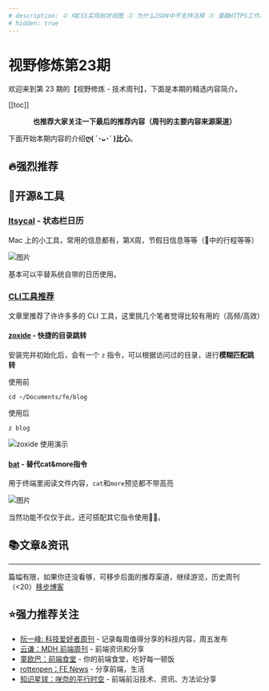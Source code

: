 ```yaml
---
# description: ① 纯CSS实现树状视图 ② 为什么JSON中不支持注释 ③ 漫画HTTPS工作原理 ④ 🎉Github有1亿开发者了 ...
# hidden: true
---
```


# 视野修炼第23期

欢迎来到第 23 期的【视野修炼 - 技术周刊】，下面是本期的精选内容简介。

[[toc]]

<center>

**​也推荐大家关注一下最后的推荐内容（周刊的主要内容来源渠道）**
</center>


下面开始本期内容的介绍**ღ( ´･ᴗ･` )比心**。

## 🔥强烈推荐


## 🔧开源&工具
### [Itsycal](https://www.mowglii.com/itsycal/) - 状态栏日历
Mac 上的小工具，常用的信息都有，第X周，节假日信息等等（📅中的行程等等）

![图片](https://img.cdn.sugarat.top/mdImg/MTY3NTM0ODU1NDQ5Nw==675348554497)

基本可以平替系统自带的日历使用。

### [CLI工具推荐](https://dev.to/lissy93/cli-tools-you-cant-live-without-57f6)
文章里推荐了许许多多的 CLI 工具，这里挑几个笔者觉得比较有用的（高频/高效）
#### [zoxide](https://github.com/ajeetdsouza/zoxide) - 快捷的目录跳转

安装完并初始化后，会有一个 `z` 指令，可以根据访问过的目录，进行**模糊匹配跳转**

使用前
```shell
cd ~/Documents/fe/blog
```
使用后
```shell
z blog
```
![zoxide 使用演示](https://img.cdn.sugarat.top/mdImg/MTY3NTM0OTc0NTA4Ng==675349745086)

#### [bat](https://github.com/sharkdp/bat) - 替代cat&more指令
用于终端里阅读文件内容，`cat`和`more`预览都不带高亮

![图片](https://img.cdn.sugarat.top/mdImg/MTY3NTM1MDMyNzQ3NQ==675350327475)

当然功能不仅仅于此，还可搭配其它指令使用👍🏻。

#### 
## 📚文章&资讯

---

篇幅有限，如果你还没看够，可移步后面的推荐渠道，继续游览，历史周刊（<20）[移步博客](https://sugarat.top/weekly/index.html)

## ⭐️强力推荐关注
* [阮一峰: 科技爱好者周刊](https://www.ruanyifeng.com/blog/archives.html) - 记录每周值得分享的科技内容，周五发布
* [云谦：MDH 前端周刊](https://www.yuque.com/chencheng/mdh-weekly) - 前端资讯和分享
* [童欧巴：前端食堂](https://github.com/Geekhyt/weekly) - 你的前端食堂，吃好每一顿饭
* [rottenpen：FE News](https://rottenpen.zhubai.love/) - 分享前端，生活
* [知识星球：咲奈的平行时空](https://public.zsxq.com/groups/28851452458181.html) - 前端前沿技术、资讯、方法论分享
